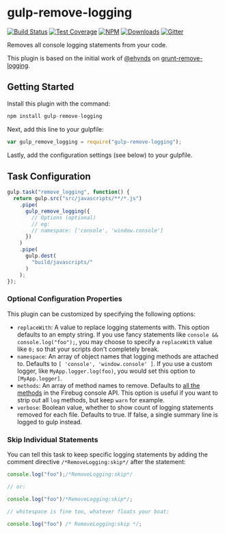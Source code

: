 # gulp-remove-logging

[![Build Status](https://img.shields.io/travis/valeriansaliou/gulp-remove-logging/master.svg)](https://travis-ci.org/valeriansaliou/gulp-remove-logging) [![Test Coverage](https://img.shields.io/coveralls/valeriansaliou/gulp-remove-logging/master.svg)](https://coveralls.io/github/valeriansaliou/gulp-remove-logging?branch=master) [![NPM](https://img.shields.io/npm/v/gulp-remove-logging.svg)](https://www.npmjs.com/package/gulp-remove-logging) [![Downloads](https://img.shields.io/npm/dt/gulp-remove-logging.svg)](https://www.npmjs.com/package/gulp-remove-logging) [![Gitter](https://img.shields.io/gitter/room/valeriansaliou/gulp-remove-logging.svg)](https://gitter.im/valeriansaliou/gulp-remove-logging)

Removes all console logging statements from your code.

This plugin is based on the initial work of [@ehynds](https://github.com/ehynds) on [grunt-remove-logging](https://github.com/ehynds/grunt-remove-logging).

## Getting Started

Install this plugin with the command:

```javascript
npm install gulp-remove-logging
```

Next, add this line to your gulpfile:

```javascript
var gulp_remove_logging = require("gulp-remove-logging");
```

Lastly, add the configuration settings (see below) to your gulpfile.

## Task Configuration

```javascript
gulp.task("remove_logging", function() {
  return gulp.src("src/javascripts/**/*.js")
    .pipe(
      gulp_remove_logging({
        // Options (optional)
        // eg:
        // namespace: ['console', 'window.console']
      })
    )
    .pipe(
      gulp.dest(
        "build/javascripts/"
      )
    );
});
```

### Optional Configuration Properties

This plugin can be customized by specifying the following options:

* `replaceWith`: A value to replace logging statements with. This option defaults to an empty string. If you use fancy statements like `console && console.log("foo");`, you may choose to specify a `replaceWith` value like `0;` so that your scripts don't completely break.
* `namespace`: An array of object names that logging methods are attached to.
Defaults to `[ 'console', 'window.console' ]`. If you use a custom logger, like
`MyApp.logger.log(foo)`, you would set this option to `[MyApp.logger]`.
* `methods`: An array of method names to remove. Defaults to [all the methods](http://getfirebug.com/wiki/index.php/Console_API) in the Firebug console API. This option is useful if you want to strip out all `log` methods, but keep `warn` for example.
* `verbose`: Boolean value, whether to show count of logging statements removed for each file. Defaults to true. If false, a single summary line is logged to gulp instead.

### Skip Individual Statements

You can tell this task to keep specific logging statements by adding the comment directive `/*RemoveLogging:skip*/` after the statement:

```javascript
console.log("foo");/*RemoveLogging:skip*/

// or:

console.log("foo")/*RemoveLogging:skip*/;

// whitespace is fine too, whatever floats your boat:

console.log("foo") /* RemoveLogging:skip */;
```
